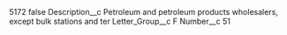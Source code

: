<?xml version="1.0" encoding="UTF-8"?>
<CustomMetadata xmlns="http://soap.sforce.com/2006/04/metadata" xmlns:xsi="http://www.w3.org/2001/XMLSchema-instance" xmlns:xsd="http://www.w3.org/2001/XMLSchema">
    <label>5172</label>
    <protected>false</protected>
    <values>
        <field>Description__c</field>
        <value xsi:type="xsd:string">Petroleum and petroleum products wholesalers, except bulk stations and ter</value>
    </values>
    <values>
        <field>Letter_Group__c</field>
        <value xsi:type="xsd:string">F</value>
    </values>
    <values>
        <field>Number__c</field>
        <value xsi:type="xsd:string">51</value>
    </values>
</CustomMetadata>
